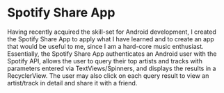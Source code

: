 # Spotify Share App
Having recently acquired the skill-set for Android development, I created the Spotify Share App to apply what I have learned and to create an app that would be useful to me, since I am a hard-core music enthusiast. Essentially, the Spotify Share App authenticates an Android user with the Spotify API, allows the user to query their top artists and tracks with parameters entered via TextViews/Spinners, and displays the results in a RecyclerView. The user may also click on each query result to view an artist/track in detail and share it with a friend.
